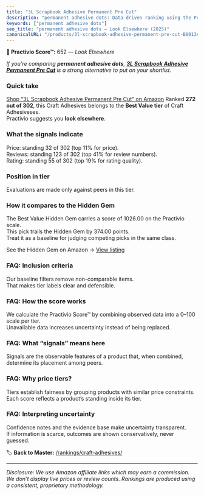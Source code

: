 ```yaml
---
title: "3L Scrapbook Adhesive Permanent Pre Cut"
description: "permanent adhesive dots: Data-driven ranking using the Practivio Score™. Positioned by quality, value, demand, findability, momentum."
keywords: ["permanent adhesive dots"]
seo_title: "permanent adhesive dots — Look Elsewhere (2025)"
canonicalURL: "/products/3l-scrapbook-adhesive-permanent-pre-cut-B0013AIDEG/"
---
```


**🚫 Practivio Score™:** 652 — _Look Elsewhere_


*If you're comparing **permanent adhesive dots**, **[3L Scrapbook Adhesive Permanent Pre Cut](https://www.amazon.com/dp/B0013AIDEG?tag=practivio-20)** is a strong alternative to put on your shortlist.*
### Quick take
[Shop “3L Scrapbook Adhesive Permanent Pre Cut” on Amazon](https://www.amazon.com/dp/B0013AIDEG?tag=practivio-20)
Ranked **272 out of 302**, this Craft Adhesives belongs to the **Best Value tier** of Craft Adhesiveses.  
Practivio suggests you **look elsewhere**.

### What the signals indicate
Price: standing 32 of 302 (top 11% for price).  
Reviews: standing 123 of 302 (top 41% for review numbers).  
Rating: standing 55 of 302 (top 19% for rating quality).  

### Position in tier
Evaluations are made only against peers in this tier.

### How it compares to the Hidden Gem
The Best Value Hidden Gem carries a score of 1026.00 on the Practivio scale.  
This pick trails the Hidden Gem by 374.00 points.  
Treat it as a baseline for judging competing picks in the same class.  

See the Hidden Gem on Amazon → [View listing](https://www.amazon.com/dp/B00178QSE6?tag=practivio-20)

### FAQ: Inclusion criteria
Our baseline filters remove non-comparable items.  
That makes tier labels clear and defensible.

### FAQ: How the score works
We calculate the Practivio Score™ by combining observed data into a 0–100 scale per tier.  
Unavailable data increases uncertainty instead of being replaced.

### FAQ: What “signals” means here
Signals are the observable features of a product that, when combined, determine its placement among peers.

### FAQ: Why price tiers?
Tiers establish fairness by grouping products with similar price constraints.  
Each score reflects a product’s standing inside its tier.

### FAQ: Interpreting uncertainty
Confidence notes and the evidence base make uncertainty transparent.  
If information is scarce, outcomes are shown conservatively, never guessed.


🏷️ **Back to Master:** [/rankings/craft-adhesives/](/rankings/craft-adhesives/)

---
_Disclosure: We use Amazon affiliate links which may earn a commission. We don’t display live prices or review counts. Rankings are produced using a consistent, proprietary methodology._
